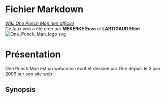 # Fichier Markdown
*[Wiki One Punch Man non officiel](https://wiki-opm.fandom.com/fr/wiki/Wiki_wiki_opm)*<br/>
Ce faux wiki a été crée par **MEKERKE Enzo** et **LARTIGAUD Elliot**
![One_Punch_Man_logo svg](https://user-images.githubusercontent.com/92160495/138090165-9314a982-1c25-4c7f-b2d5-f1c5e83a3e6f.png)

# Présentation
One Punch Man est un webcomic écrit et dessiné par *One* depuis le 3 juin 2009 sur son site [web](http://galaxyheavyblow.web.fc2.com/)

## Synopsis

